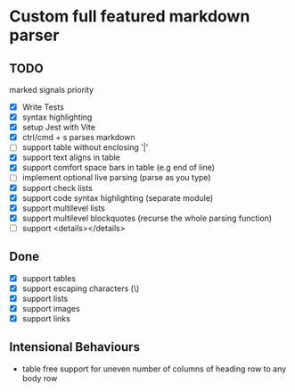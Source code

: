 # Custom full featured markdown parser

## TODO

marked signals priority

- [x] Write Tests
- [x] syntax highlighting
- [x] setup Jest with Vite
- [x] ctrl/cmd + s parses markdown
- [ ] support table without enclosing '|'
- [x] support text aligns in table
- [x] support comfort space bars in table (e.g end of line)
- [ ] implement optional live parsing (parse as you type)
- [x] support check lists
- [x] support code syntax highlighting (separate module)
- [x] support multilevel lists
- [x] support multilevel blockquotes (recurse the whole parsing function)
- [ ] support \<details>\</details>

## Done

- [x] support tables
- [x] support escaping characters (\\)
- [x] support lists
- [x] support images
- [x] support links

## Intensional Behaviours

- table free support for uneven number of columns of heading row to any body row
